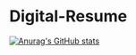 # Digital-Resume
[![Anurag's GitHub stats](https://github-readme-stats.vercel.app/api?username=RanaAlkhoudari&show_icons=true&theme=radical)](https://github.com/anuraghazra/github-readme-stats)
